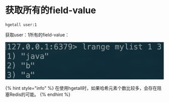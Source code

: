 # 获取所有的field-value

```text
hgetall user:1
```

获取user：1所有的field-value：

![](../../.gitbook/assets/image%20%2872%29.png)

{% hint style="info" %}
在使用hgetall时，如果哈希元素个数比较多，会存在阻塞Redis的可能。
{% endhint %}



